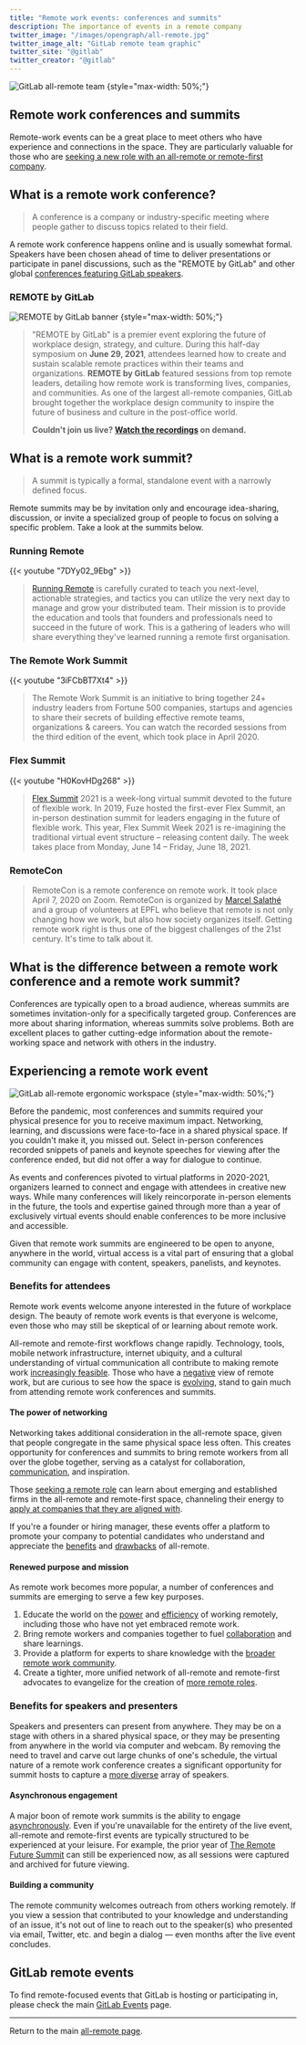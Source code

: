 ```yaml
---
title: "Remote work events: conferences and summits"
description: The importance of events in a remote company
twitter_image: "/images/opengraph/all-remote.jpg"
twitter_image_alt: "GitLab remote team graphic"
twitter_site: "@gitlab"
twitter_creator: "@gitlab"
---
```


![GitLab all-remote team](/images/all-remote/gitlab-com-all-remote-1280x270.png)
{style="max-width: 50%;"}

## Remote work conferences and summits

Remote-work events can be a great place to meet others who have experience and connections in the space. They are particularly valuable for those who are [seeking a new role with an all-remote or remote-first company](jobs/).

## What is a remote work conference?

>A conference is a company or industry-specific meeting where people gather to discuss topics related to their field.
>

A remote work conference happens online and is usually somewhat formal. Speakers have been chosen ahead of time to deliver presentations or participate in panel discussions, such as the "REMOTE by GitLab" and other global [conferences featuring GitLab speakers](https://about.gitlab.com/events/).

### REMOTE by GitLab

![REMOTE by GitLab banner](/images/all-remote/remote-hopin-banner-dark.png)
{style="max-width: 50%;"}

> "REMOTE by GitLab" is a premier event exploring the future of workplace design, strategy, and culture. During this half-day symposium on **June 29, 2021**, attendees learned how to create and sustain scalable remote practices within their teams and organizations. **REMOTE by GitLab** featured sessions from top remote leaders, detailing how remote work is transforming lives, companies, and communities. As one of the largest all-remote companies, GitLab brought together the workplace design community to inspire the future of business and culture in the post-office world.
>
> **Couldn't join us live? [Watch the recordings](https://learn.gitlab.com/remotebygitlab2021/vrht3jm8roo) on demand.**

## What is a remote work summit?

>A summit is typically a formal, standalone event with a narrowly defined focus.
>

Remote summits may be by invitation only and encourage idea-sharing, discussion, or invite a specialized group of people to focus on solving a specific problem. Take a look at the summits below.

### Running Remote

{{< youtube "7DYy02_9Ebg" >}}

> [Running Remote](https://runningremote.com/) is carefully curated to teach you next-level, actionable strategies, and tactics you can utilize the very next day to manage and grow your distributed team. Their mission is to provide the education and tools that founders and professionals need to succeed in the future of work. This is a gathering of leaders who will share everything they've learned running a remote first organisation.

### The Remote Work Summit

{{< youtube "3iFCbBT7Xt4" >}}

> The Remote Work Summit is an initiative to bring together 24+ industry leaders from Fortune 500 companies, startups and agencies to share their secrets of building effective remote teams, organizations & careers. You can watch the recorded sessions from the third edition of the event, which took place in April 2020.

### Flex Summit

{{< youtube "H0KovHDg268" >}}

> [Flex Summit](https://flexsummit21.splashthat.com/) 2021 is a week-long virtual summit devoted to the future of flexible work. In 2019, Fuze hosted the first-ever Flex Summit, an in-person destination summit for leaders engaging in the future of flexible work. This year, Flex Summit Week 2021 is re-imagining the traditional virtual event structure – releasing content daily. The week takes place from Monday, June 14 – Friday, June 18, 2021.

### RemoteCon

> RemoteCon is a remote conference on remote work. It took place April 7, 2020 on Zoom. RemoteCon is organized by [Marcel Salathé](https://twitter.com/marcelsalathe) and a group of volunteers at EPFL who believe that remote is not only changing how we work, but also how society organizes itself. Getting remote work right is thus one of the biggest challenges of the 21st century. It's time to talk about it.

## What is the difference between a remote work **conference** and a remote work **summit**?

Conferences are typically open to a broad audience, whereas summits are sometimes invitation-only for a specifically targeted group. Conferences are more about sharing information, whereas summits solve problems. Both are excellent places to gather cutting-edge information about the remote-working space and network with others in the industry.

## Experiencing a remote work event

![GitLab all-remote ergonomic workspace](/images/all-remote/gitlab-com-all-remote-v3-dark-1280x270.png)
{style="max-width: 50%;"}

Before the pandemic, most conferences and summits required your physical presence for you to receive maximum impact. Networking, learning, and discussions were face-to-face in a shared physical space. If you couldn't make it, you missed out. Select in-person conferences recorded snippets of panels and keynote speeches for viewing after the conference ended, but did not offer a way for dialogue to continue.

As events and conferences pivoted to virtual platforms in 2020-2021, organizers learned to connect and engage with attendees in creative new ways. While many conferences will likely reincorporate in-person elements in the future, the tools and expertise gained through more than a year of exclusively virtual events should enable conferences to be more inclusive and accessible.

Given that remote work summits are engineered to be open to anyone, anywhere in the world, virtual access is a vital part of ensuring that a global community can engage with content, speakers, panelists, and keynotes.

### Benefits for attendees

Remote work events welcome anyone interested in the future of workplace design. The beauty of remote work events is that everyone is welcome, even those who may still be skeptical of or learning about remote work.

All-remote and remote-first workflows change rapidly. Technology, tools, mobile network infrastructure, internet ubiquity, and a cultural understanding of virtual communication all contribute to making remote work [increasingly feasible](remote-benefits/). Those who have a [negative](drawbacks/) view of remote work, but are curious to see how the space is [evolving](hybrid-remote/), stand to gain much from attending remote work conferences and summits.

#### The power of networking

Networking takes additional consideration in the all-remote space, given that people congregate in the same physical space less often. This creates opportunity for conferences and summits to bring remote workers from all over the globe together, serving as a catalyst for collaboration, [communication](informal-communication/), and inspiration.

Those [seeking a remote role](hiring/) can learn about emerging and established firms in the all-remote and remote-first space, channeling their energy to [apply at companies that they are aligned with](jobs/).

If you're a founder or hiring manager, these events offer a platform to promote your company to potential candidates who understand and appreciate the [benefits](remote-benefits/) and [drawbacks](drawbacks/) of all-remote.

#### Renewed purpose and mission

As remote work becomes more popular, a number of conferences and summits are emerging to serve a few key purposes.

1. Educate the world on the [power](remote-benefits/) and [efficiency](/handbook/values/#efficiency) of working remotely, including those who have not yet embraced remote work.
1. Bring remote workers and companies together to fuel [collaboration](/handbook/values/#collaboration) and share learnings.
1. Provide a platform for experts to share knowledge with the [broader remote work community](jobs/).
1. Create a tighter, more unified network of all-remote and remote-first advocates to evangelize for the creation of [more remote roles](hiring/).

### Benefits for speakers and presenters

Speakers and presenters can present from anywhere. They may be on a stage with others in a shared physical space, or they may be presenting from anywhere in the world via computer and webcam. By removing the need to travel and carve out large chunks of one's schedule, the virtual nature of a remote work conference creates a significant opportunity for summit hosts to capture a [more diverse](/handbook/company/culture/inclusion/) array of speakers.

#### Asynchronous engagement

A major boon of remote work summits is the ability to engage [asynchronously](/handbook/communication/). Even if you're unavailable for the entirety of the live event, all-remote and remote-first events are typically structured to be experienced at your leisure. For example, the prior year of [The Remote Future Summit](https://remote-future.com/) can still be experienced now, as all sessions were captured and archived for future viewing.

#### Building a community

The remote community welcomes outreach from others working remotely. If you view a session that contributed to your knowledge and understanding of an issue, it's not out of line to reach out to the speaker(s) who presented via email, Twitter, etc. and begin a dialog — even months after the live event concludes.

## GitLab remote events

To find remote-focused events that GitLab is hosting or participating in,  please check the main [GitLab Events](https://about.gitlab.com/events/) page.

---

Return to the main [all-remote page](_index.md).
